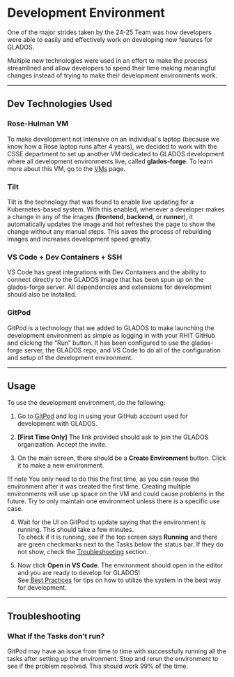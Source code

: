 # Development Environment

One of the major strides taken by the 24-25 Team was how developers were able to easily and effectively work on developing new features for GLADOS.

Multiple new technologies were used in an effort to make the process streamlined and allow developers to spend their time making meaningful changes instead of trying to make their development environments work.

---

## Dev Technologies Used

### Rose-Hulman VM

To make development not intensive on an individual's laptop (because we know how a Rose laptop runs after 4 years), we decided to work with the CSSE department to set up another VM dedicated to GLADOS development where all development environments live, called **glados-forge**. To learn more about this VM, go to the [VMs](../infrastructure/vms.md) page.

### Tilt

Tilt is the technology that was found to enable live updating for a Kubernetes-based system. With this enabled, whenever a developer makes a change in any of the images (**frontend**, **backend**, or **runner**), it automatically updates the image and hot refreshes the page to show the change without any manual steps. This saves the process of rebuilding images and increases development speed greatly.

### VS Code + Dev Containers + SSH

VS Code has great integrations with Dev Containers and the ability to connect directly to the GLADOS image that has been spun up on the glados-forge server. All dependencies and extensions for development should also be installed.

### GitPod

GitPod is a technology that we added to GLADOS to make launching the development environment as simple as logging in with your RHIT GitHub and clicking the “Run” button. It has been configured to use the glados-forge server, the GLADOS repo, and VS Code to do all of the configuration and setup of the development environment.

---

## Usage

To use the development environment, do the following:

1. Go to [GitPod](https://gitpod.io/) and log in using your GitHub account used for development with GLADOS.

2. **[First Time Only]** The link provided should ask to join the GLADOS organization. Accept the invite.

3. On the main screen, there should be a **Create Environment** button. Click it to make a new environment.  

!!! note
    You only need to do this the first time, as you can reuse the environment after it was created the first time. Creating multiple environments will use up space on the VM and could cause problems in the future. Try to only maintain one environment unless there is a specific use case.

4. Wait for the UI on GitPod to update saying that the environment is running. This should take a few minutes.  
   To check if it is running, see if the top screen says **Running** and there are green checkmarks next to the Tasks below the status bar. If they do not show, check the [Troubleshooting](#troubleshooting) section.
   
5. Now click **Open in VS Code**. The environment should open in the editor and you are ready to develop for GLADOS!  
   See [Best Practices](../tutorial/best_practices.md) for tips on how to utilize the system in the best way for development.

---

## Troubleshooting

### What if the Tasks don’t run?

GitPod may have an issue from time to time with successfully running all the tasks after setting up the environment. Stop and rerun the environment to see if the problem resolved. This should work 99% of the time.